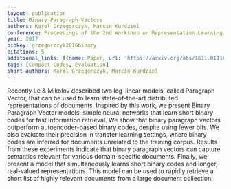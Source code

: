 ```yaml
---
layout: publication
title: Binary Paragraph Vectors
authors: Karol Grzegorczyk, Marcin Kurdziel
conference: Proceedings of the 2nd Workshop on Representation Learning for NLP
year: 2017
bibkey: grzegorczyk2016binary
citations: 5
additional_links: [{name: Paper, url: 'https://arxiv.org/abs/1611.01116'}]
tags: [Compact Codes, Evaluation]
short_authors: Karol Grzegorczyk, Marcin Kurdziel
---
```

Recently Le & Mikolov described two log-linear models, called Paragraph
Vector, that can be used to learn state-of-the-art distributed representations
of documents. Inspired by this work, we present Binary Paragraph Vector models:
simple neural networks that learn short binary codes for fast information
retrieval. We show that binary paragraph vectors outperform autoencoder-based
binary codes, despite using fewer bits. We also evaluate their precision in
transfer learning settings, where binary codes are inferred for documents
unrelated to the training corpus. Results from these experiments indicate that
binary paragraph vectors can capture semantics relevant for various
domain-specific documents. Finally, we present a model that simultaneously
learns short binary codes and longer, real-valued representations. This model
can be used to rapidly retrieve a short list of highly relevant documents from
a large document collection.